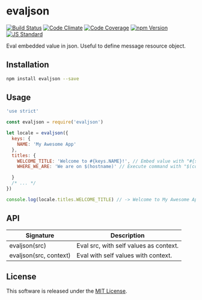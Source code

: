 evaljson
==========

<!---
This file is generated by ape-tmpl. Do not update manually.
--->

<!-- Badge Start -->
<a name="badges"></a>

[![Build Status][bd_travis_shield_url]][bd_travis_url]
[![Code Climate][bd_codeclimate_shield_url]][bd_codeclimate_url]
[![Code Coverage][bd_codeclimate_coverage_shield_url]][bd_codeclimate_url]
[![npm Version][bd_npm_shield_url]][bd_npm_url]
[![JS Standard][bd_standard_shield_url]][bd_standard_url]

[bd_repo_url]: https://github.com/okunishinishi/node-evaljson
[bd_travis_url]: http://travis-ci.org/okunishinishi/node-evaljson
[bd_travis_shield_url]: http://img.shields.io/travis/okunishinishi/node-evaljson.svg?style=flat
[bd_travis_com_url]: http://travis-ci.com/okunishinishi/node-evaljson
[bd_travis_com_shield_url]: https://api.travis-ci.com/okunishinishi/node-evaljson.svg?token=
[bd_license_url]: https://github.com/okunishinishi/node-evaljson/blob/master/LICENSE
[bd_codeclimate_url]: http://codeclimate.com/github/okunishinishi/node-evaljson
[bd_codeclimate_shield_url]: http://img.shields.io/codeclimate/github/okunishinishi/node-evaljson.svg?style=flat
[bd_codeclimate_coverage_shield_url]: http://img.shields.io/codeclimate/coverage/github/okunishinishi/node-evaljson.svg?style=flat
[bd_gemnasium_url]: https://gemnasium.com/okunishinishi/node-evaljson
[bd_gemnasium_shield_url]: https://gemnasium.com/okunishinishi/node-evaljson.svg
[bd_npm_url]: http://www.npmjs.org/package/evaljson
[bd_npm_shield_url]: http://img.shields.io/npm/v/evaljson.svg?style=flat
[bd_standard_url]: http://standardjs.com/
[bd_standard_shield_url]: https://img.shields.io/badge/code%20style-standard-brightgreen.svg

<!-- Badge End -->


<!-- Description Start -->
<a name="description"></a>

Eval embedded value in json. Useful to define message resource object.

<!-- Description End -->




<!-- Sections Start -->
<a name="sections"></a>

<!-- Section from "doc/guides/01.Installation.md.hbs" Start -->

<a name="section-doc-guides-01-installation-md"></a>

Installation
-----

```bash
npm install evaljson --save
```

<!-- Section from "doc/guides/01.Installation.md.hbs" End -->

<!-- Section from "doc/guides/02.Usage.md.hbs" Start -->

<a name="section-doc-guides-02-usage-md"></a>

Usage
-----

```javascript
'use strict'

const evaljson = require('evaljson')

let locale = evaljson({
  keys: {
    NAME: 'My Awesome App'
  },
  titles: {
    WELCOME_TITLE: 'Welcome to #{keys.NAME}!', // Embed value with "#{some_value}" syntax.
    WHERE_WE_ARE: 'We are on $(hostname)' // Execute command with "$(command)" syntax

  }
  /* ... */
})

console.log(locale.titles.WELCOME_TITLE) // -> Welcome to My Awesome App!

````


<!-- Section from "doc/guides/02.Usage.md.hbs" End -->

<!-- Section from "doc/guides/03.API.md.hbs" Start -->

<a name="section-doc-guides-03-a-p-i-md"></a>

API
---

| Signature | Description |
| --------- | ----------- |
| evaljson(src) | Eval src, with self values as context. |
| evaljson(src, context) | Eval with self values with context. |



<!-- Section from "doc/guides/03.API.md.hbs" End -->


<!-- Sections Start -->


<!-- LICENSE Start -->
<a name="license"></a>

License
-------
This software is released under the [MIT License](https://github.com/okunishinishi/node-evaljson/blob/master/LICENSE).

<!-- LICENSE End -->


